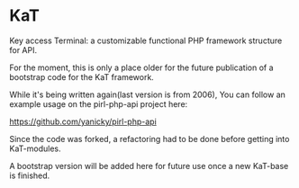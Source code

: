 # KaT
Key access Terminal: a customizable functional PHP framework structure for API.

For the moment, this is only a place older for the future publication of a bootstrap code for the KaT framework.

While it's being written again(last version is from 2006), You can follow an example usage on the pirl-php-api project here:

https://github.com/yanicky/pirl-php-api

Since the code was forked, a refactoring had to be done before getting into KaT-modules.  

A bootstrap version will be added here for future use once a new KaT-base is finished. 
